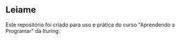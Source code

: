 # **<sub>Leiame</sub>**

Este repositório foi criado para uso e prática do curso "Aprendendo a Programar" da Ituring.